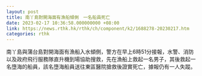 ```yaml
---
layout: post
title: 南丫島對開海面有漁船傾側　一名船員死亡
date: 2023-02-17 10:36:58.000000000 +08:00
link: https://news.rthk.hk/rthk/ch/component/k2/1688278-20230217.htm
categories: rthk
---
```


南丫島與蒲台島對開海面有漁船入水傾側，警方在早上6時51分接報，水警、消防以及政府飛行服務隊直升機到場協助搜救，先在漁船上救起一名男子，其後救起一名墮海的船員，該名墮海船員送往東區醫院搶救後證實死亡，據報仍有一人失蹤。
